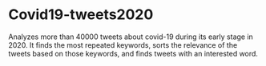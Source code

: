 # Covid19-tweets2020

Analyzes more than 40000 tweets about covid-19 during its early stage in 2020. It finds the most repeated keywords, 
sorts the relevance of the tweets based on those keywords, and finds tweets with an interested word.
